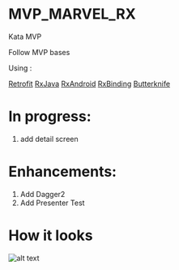 # MVP_MARVEL_RX
Kata MVP

Follow MVP bases 

Using :

[Retrofit](http://square.github.io/retrofit/)
[RxJava](https://github.com/ReactiveX/RxJava)
[RxAndroid](https://github.com/ReactiveX/rxandroid)
[RxBinding](https://github.com/JakeWharton/RxBinding)
[Butterknife](http://jakewharton.github.io/butterknife/)

# In progress:
1. add detail screen

# Enhancements:
1. Add Dagger2
2. Add Presenter Test

# How it looks
![alt text](https://github.com/adsf117/MVP_MARVEL_RX/new/master/demo_small.gif)
